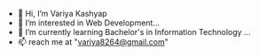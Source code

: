 - 👋 Hi, I’m Variya Kashyap
- 👀 I’m interested in Web Development...
- 🌱 I’m currently learning Bachelor's in Information Technology ...
- 📫 reach me at "variya8264@gmail.com"

<!---
Variya8264/Variya8264 is a ✨ special ✨ repository because its `README.md` (this file) appears on your GitHub profile.
You can click the Preview link to take a look at your changes.
--->
